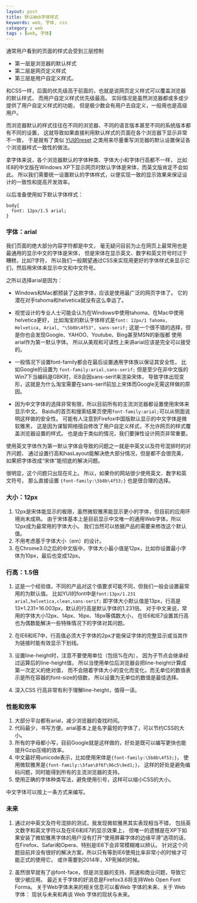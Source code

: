 ```yaml
---
layout: post
title: 默认Web字体样式
keywords: web, 字体, css
category : web
tags : [web, 字体]
---
```


通常用户看到的页面的样式会受到三层控制

* 第一层是浏览器的默认样式
* 第二层是网页定义样式
* 第三层是用户自定义样式。

和CSS一样，后面的优先级高于前面的，也就是说网页定义样式可以覆盖浏览器的默认样式，
而用户自定义样式优先级最高。
实际情况是虽然浏览器都或多或少提供了用户自定义样式的功能，
但是极少数会有用户去自定义，一般用也是高级用户。

而浏览器默认的样式往往在不同的浏览器、不同的语言版本甚至不同的系统版本都有不同的设置，
这就导致如果直接利用默认样式的页面在各个浏览器下显示非常不一致，
于是就有了类似 [YUI的reset][1] 之类用来尽量重写浏览器的默认设置保证各个浏览器样式一致性的做法。

[1]: http://developer.yahoo.com/yui/3/cssreset/

拿字体来说，各个浏览器默认的字体种类、字体大小和字体行高都不一样，
比如IE8的中文版在Windows XP下显示网页时默认字体是宋体，而英文版肯定不会如此。
所以我们需要统一设置默认的字体样式，以便实现一致的显示效果来保证设计的一致性和提高开发效率。

以后准备使用如下默认字体样式：

    body{
      font: 12px/1.5 arial;
    }

### 字体：arial

我们页面的绝大部分内容字符都是中文，
毫无疑问目前为止在网页上最常用也是最通用的显示中文的字体是宋体，
但是宋体在显示英文、数字和英文符号时过于糟糕，比如?字符，
所以我们一般期望通过CSS来实现用更好的字体样式来显示它们，然后用宋体来显示中文和中文符号。

之所以选择arial是因为：

* Windows和Mac都预装了这款字体，应该是使用最广泛的网页字体了。
  它的潜在对手tahoma和helvetica就没有这么幸运了。

* 视觉设计的专业人士可能会认为在Windows中使用tahoma、在Mac中使用helvetica更好，
  比如淘宝的默认字体样式是`font: 12px/1 Tahoma, Helvetica, Arial, "\5b8b\4f53", sans-serif;`
  这是一个很不错的选择，但是你也会发现Google、YAHOO、Youtube、Bing甚至MSN的新版都
  使用arial作为第一默认字体。
  所以从美观和可读性上来讲arial应该是完全可以接受的。

* 一般情况下设置font-family都会在最后设置通用字体族以保证其安全性，
  比如Google的设置为 `font-family:arial,sans-serif;`
  但是至少在非中文版的Win7下当编码是GBK时，IE8会因sans-serif来渲染宋体，
  导致字体出现变形，这就是为什么淘宝需要在sans-serif前加上宋体而Google无需这样做的原因。

* 因为中文字体的选择非常有限，所以目前所有的主流浏览器都设置使用宋体来显示中文。
  Baidu的首页和搜索结果页使用`font-family:arial;`可以从侧面说明这样做的安全性。
  可能有人注意到Firefox中国版默认显示的中文字体是微软雅黑，
  这是因为谋智网络擅自修改了用户自定义样式，不允许网页的样式覆盖浏览器设置的样式。
  也是由于类似的情况，我们要弹性设计网页非常重要。

使用英文字体作为第一默认字体会导致的问题之一就是中英文以及符号混排时的对齐问题、
通过设置行高和hasLayout能解决绝大部分情况，但是都不会很完美，
如果把字体改成“宋体”能彻底的解决问题。

很明显，这个问题只出现在IE上。
所以，如果你的网站很少使用英文、数字和英文符号，
那么直接设置 `{font-family:\5b8b\4f53;}` 也是很合理的选择。

### 大小：12px

1. 12px是宋体能显示的极限，虽然微软雅黑能显示更小的字体，但目前的应用环境尚未成熟。
  由于宋体基本上是目前显示中文唯一的通用Web字体，所以12px成为最常用的字体大小。
  我们当然可以依据产品的需要来修改这个默认值。
2. 不用考虑基于字体大小（em）的设计。
3. 在Chrome3.0之后的中文版中，字体大小最小值是12px，比如你设置最小字体为10px，最后也变成12px。

### 行高：1.5倍

1. 这是一个经验值，不同的产品对这个值要求可能不同，但我们一般会设置最常用的为默认值。
  比如YUI的font中是`font:13px/1.231 arial,helvetica,clean,sans-serif;`
  即字体大小默认值是13px，行高是13\*1.231=16.003px，默认的行高是默认字体的1.231倍。
  对于中文来说，常用的字体大小12px、14px、16px、18px等偶数大小，
  在IE6和IE7设置其行高也为偶数能解决一些特殊情况下的字体对其问题。

2. 在IE6和IE7中，行高值必须大于字体的2px才能保证字体的完整显示或当其作为链接时能有效显示下划线。

3. 设置line-height时，注意不要使用单位（包括%在内），
  因为子节点会继承经过运算后的line-height值，
  所以当使用单位后浏览器会把line-height计算成第一次定义的绝对值，
  而不会随着字体大小的变化而变化，而无单位的数值表示是所在容器的font-size的倍数，
  所以设置为无单位的数值是最佳选择。

4. 深入CSS 行高非常有利于理解line-height，值得一读。

### 性能和效率

1. 大部分平台都有arial，减少浏览器的查找时间。
2. 代码最少，书写方便。arial基本上是名字最短的字体了，可以节约CSS的大小。
3. 所有的字母都小写，目前Google就是这样做的，好处是既可以编写更快也能提升Gzip压缩的效率。
4. 中文最好用unicode表示，比如使用宋体是`{font-family:\5b8b\4f53;}`，
  使用微软雅黑是`{font-family:\5fae\8f6f\96c5\9ed1;}`，
  这样的好处是避免编码问题，同时能得到所有的主流浏览器的支持。
5. 使用正确的字体种类写法，避免使用引号，这样可以缩小CSS的大小。

中文字体可以按上一条方式来编写。

### 未来

1. 通过对中英文及符号混排的测试，我发现微软雅黑其实表现相当不错，
  包括英文数字和英文字符以及在IE6和IE7的显示效果上，
  但唯一的遗憾是在XP下如果安装了微软雅黑字体的用户没有打开“使用屏幕字体的边缘平滑”选项的话，
  在Firefox、Safari和Opera、特别是IE6下会非常模糊难以辨认。
  针对这个问题目前并没有很好的解决方案，所以只有等到IE6使用比率非常小的时候才可能正式的使用它。
  或许需要到2014年，XP死掉的时候。

2. 虽然很早就有了@font-face，但是浏览器的支持、网速和商业问题，导致它很少被应用。
  最近关于字体的好消息是Firefox3.6将支持Web Open Font Forma。
  关于Web字体未来的相关信息可以看Web 字体的未来、关于 Web 字体：
  现状与未来和再谈 Web 字体的现状与未来。

